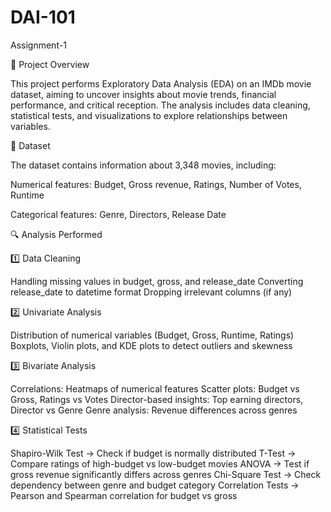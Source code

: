 # DAI-101

Assignment-1

📌 Project Overview

This project performs Exploratory Data Analysis (EDA) on an IMDb movie dataset, aiming to uncover insights about movie trends, financial performance, and critical reception. The analysis includes data cleaning, statistical tests, and visualizations to explore relationships between variables.

📂 Dataset

The dataset contains information about 3,348 movies, including:

Numerical features: Budget, Gross revenue, Ratings, Number of Votes, Runtime

Categorical features: Genre, Directors, Release Date

🔍 Analysis Performed

1️⃣ Data Cleaning

Handling missing values in budget, gross, and release_date
Converting release_date to datetime format
Dropping irrelevant columns (if any)

2️⃣ Univariate Analysis

Distribution of numerical variables (Budget, Gross, Runtime, Ratings)
Boxplots, Violin plots, and KDE plots to detect outliers and skewness

3️⃣ Bivariate Analysis

Correlations: Heatmaps of numerical features
Scatter plots: Budget vs Gross, Ratings vs Votes
Director-based insights: Top earning directors, Director vs Genre
Genre analysis: Revenue differences across genres

4️⃣ Statistical Tests

Shapiro-Wilk Test → Check if budget is normally distributed
T-Test → Compare ratings of high-budget vs low-budget movies
ANOVA → Test if gross revenue significantly differs across genres
Chi-Square Test → Check dependency between genre and budget category
Correlation Tests → Pearson and Spearman correlation for budget vs gross
